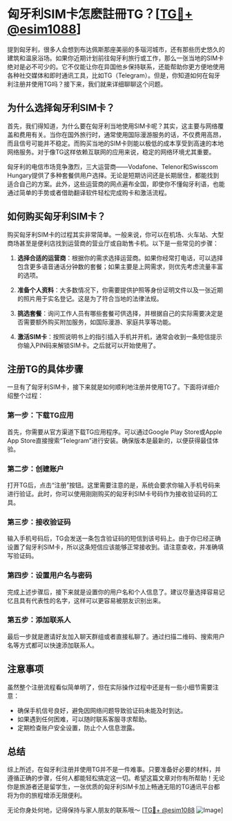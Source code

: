 # 匈牙利SIM卡怎麽註冊TG？[[TG💪+ @esim1088](https://t.me/s/esim1088)]

提到匈牙利，很多人会想到布达佩斯那座美丽的多瑙河城市，还有那些历史悠久的建筑和温泉浴场。如果你近期计划前往匈牙利旅行或工作，那么一张当地的SIM卡绝对是必不可少的。它不仅能让你在异国他乡保持联系，还能帮助你更方便地使用各种社交媒体和即时通讯工具，比如TG（Telegram）。但是，你知道如何在匈牙利注册并使用TG吗？接下来，我们就来详细聊聊这个问题。

## 为什么选择匈牙利SIM卡？

首先，我们得知道，为什么要在匈牙利当地使用SIM卡呢？其实，这主要与网络覆盖和费用有关。当你在国外旅行时，通常使用国际漫游服务的话，不仅费用高昂，而且信号可能并不稳定。而购买当地的SIM卡则能以极低的成本享受到高速的本地网络服务。对于像TG这样依赖互联网的应用来说，稳定的网络环境尤其重要。

匈牙利的电信市场竞争激烈，三大运营商——Vodafone、Telenor和Swisscom Hungary提供了多种套餐供用户选择。无论是短期访问还是长期居住，都能找到适合自己的方案。此外，这些运营商的网点遍布全国，即使你不懂匈牙利语，也能通过简单的手势或者借助翻译软件轻松完成购卡和激活流程。

## 如何购买匈牙利SIM卡？

购买匈牙利SIM卡的过程其实非常简单。一般来说，你可以在机场、火车站、大型商场甚至是便利店找到运营商的营业厅或自助售卡机。以下是一些常见的步骤：

1. **选择合适的运营商**：根据你的需求选择运营商。如果你经常打电话，可以选择包含更多语音通话分钟数的套餐；如果主要是上网需求，则优先考虑流量丰富的选项。
   
2. **准备个人资料**：大多数情况下，你需要提供护照等身份证明文件以及一张近期的照片用于实名登记。这是为了符合当地的法律法规。

3. **挑选套餐**：询问工作人员有哪些套餐可供选择，并根据自己的实际需要决定是否需要额外购买附加服务，如国际漫游、家庭共享等功能。

4. **激活SIM卡**：按照说明书上的指引插入手机并开机，通常会收到一条短信提示你输入PIN码来解锁SIM卡。之后就可以开始使用了。

## 注册TG的具体步骤

一旦有了匈牙利SIM卡，接下来就是如何顺利地注册并使用TG了。下面将详细介绍整个过程：

### 第一步：下载TG应用

首先，你需要从官方渠道下载TG应用程序。可以通过Google Play Store或Apple App Store直接搜索“Telegram”进行安装。确保版本是最新的，以便获得最佳体验。

### 第二步：创建账户

打开TG后，点击“注册”按钮。这里需要注意的是，系统会要求你输入手机号码来进行验证。此时，你可以使用刚刚购买的匈牙利SIM卡号码作为接收验证码的工具。

### 第三步：接收验证码

输入手机号码后，TG会发送一条包含验证码的短信到该号码上。由于你已经正确设置了匈牙利SIM卡，所以这条短信应该能够正常接收到。请注意查收，并准确填写验证码。

### 第四步：设置用户名与密码

完成上述步骤后，接下来就是设置你的用户名和个人信息了。建议尽量选择容易记忆且具有代表性的名字，这样可以更容易被朋友识别出来。

### 第五步：添加联系人

最后一步就是邀请好友加入聊天群组或者直接私聊了。通过扫描二维码、搜索用户名等方式都可以快速添加联系人。

## 注意事项

虽然整个注册流程看似简单明了，但在实际操作过程中还是有一些小细节需要注意：

- 确保手机信号良好，避免因网络问题导致验证码未能及时到达。
- 如果遇到任何困难，可以随时联系客服寻求帮助。
- 定期检查账户安全设置，防止个人信息泄露。

## 总结

综上所述，在匈牙利注册并使用TG并不是一件难事。只要准备好必要的材料，并遵循正确的步骤，任何人都能轻松搞定这一切。希望这篇文章对你有所帮助！无论你是旅游者还是留学生，一张优质的匈牙利SIM卡加上畅通无阻的TG通讯平台都将为你的旅程增添无限便利。

无论你身处何地，记得保持与家人朋友的联系哦～ [[TG💪+ @esim1088](https://t.me/s/esim1088) ![Image](https://i.postimg.cc/4NQfJmqS/Snipaste-2025-05-13-00-14-12.png)]